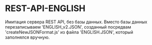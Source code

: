 # REST-API-ENGLISH

Имитация сервера REST API, без базы данных.
Вместо базы данных перезаписываем 'ENGLISH_v2.JSON', созданный посредвам 'createNewJSONFormat.js' из файла 'ENGLISH.JSON', который заполнялся вручную.